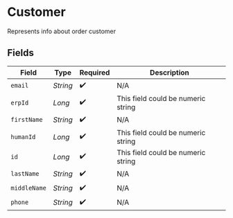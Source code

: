 # Customer

Represents info about order customer


## Fields

| Field                              | Type                               | Required                           | Description                        |
| ---------------------------------- | ---------------------------------- | ---------------------------------- | ---------------------------------- |
| `email`                            | *String*                           | :heavy_check_mark:                 | N/A                                |
| `erpId`                            | *Long*                             | :heavy_check_mark:                 | This field could be numeric string |
| `firstName`                        | *String*                           | :heavy_check_mark:                 | N/A                                |
| `humanId`                          | *Long*                             | :heavy_check_mark:                 | This field could be numeric string |
| `id`                               | *Long*                             | :heavy_check_mark:                 | This field could be numeric string |
| `lastName`                         | *String*                           | :heavy_check_mark:                 | N/A                                |
| `middleName`                       | *String*                           | :heavy_check_mark:                 | N/A                                |
| `phone`                            | *String*                           | :heavy_check_mark:                 | N/A                                |
